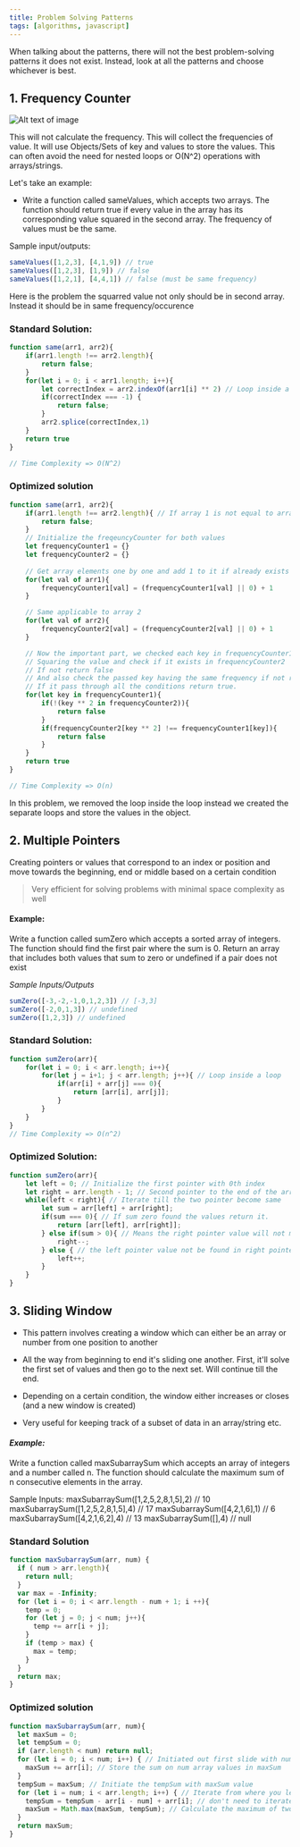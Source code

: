 ```yaml
---
title: Problem Solving Patterns
tags: [algorithms, javascript]
---
```


When talking about the patterns, there will not the best problem-solving patterns it does not exist. Instead, look at all the patterns and choose whichever is best. 

<!--truncate-->

## **1. Frequency Counter**

![Alt text of image](https://www.electronics-notes.com/images/frequency-counter-aimtti-tf900-01.jpg)

This will not calculate the frequency. This will collect the frequencies of value. It will use Objects/Sets of key and values to store the values. This can often avoid the need for nested loops or O(N^2) operations with arrays/strings.

Let's take an example:

* Write a function called sameValues, which accepts two arrays. The function should return true if every value in the array has its corresponding value squared in the second array. The frequency of values must be the same.

Sample input/outputs:

```javascript
sameValues([1,2,3], [4,1,9]) // true
sameValues([1,2,3], [1,9]) // false
sameValues([1,2,1], [4,4,1]) // false (must be same frequency)
```
Here is the problem the squarred value not only should be in second array. Instead it should be in same frequency/occurence

### Standard Solution: 

```javascript 
function same(arr1, arr2){
    if(arr1.length !== arr2.length){
        return false;
    }
    for(let i = 0; i < arr1.length; i++){
        let correctIndex = arr2.indexOf(arr1[i] ** 2) // Loop inside a loop
        if(correctIndex === -1) {
            return false;
        }
        arr2.splice(correctIndex,1)
    }
    return true
}

// Time Complexity => O(N^2)
```

### Optimized solution
```javascript 
function same(arr1, arr2){
    if(arr1.length !== arr2.length){ // If array 1 is not equal to array 2 return false
        return false;
    }
    // Initialize the freqeuncyCounter for both values
    let frequencyCounter1 = {}
    let frequencyCounter2 = {}
    
    // Get array elements one by one and add 1 to it if already exists or else initiate it. 
    for(let val of arr1){
        frequencyCounter1[val] = (frequencyCounter1[val] || 0) + 1
    }

    // Same applicable to array 2
    for(let val of arr2){
        frequencyCounter2[val] = (frequencyCounter2[val] || 0) + 1        
    }

    // Now the important part, we checked each key in frequencyCounter1
    // Squaring the value and check if it exists in frequencyCounter2
    // If not return false
    // And also check the passed key having the same frequency if not return false.
    // If it pass through all the conditions return true.
    for(let key in frequencyCounter1){
        if(!(key ** 2 in frequencyCounter2)){
            return false
        }
        if(frequencyCounter2[key ** 2] !== frequencyCounter1[key]){
            return false
        }
    }
    return true
}

// Time Complexity => O(n)
```
In this problem, we removed the loop inside the loop instead we created the separate loops and store the values in the object. 


## **2. Multiple Pointers**

Creating pointers or values that correspond to an index or position and move towards the beginning, end or middle based on a certain condition

> Very efficient for solving problems with minimal space complexity as well

#### Example: 
Write a function called sumZero which accepts a sorted array of integers. The function should find the first pair where the sum is 0. Return an array that includes both values that sum to zero or undefined if a pair does not exist

*Sample Inputs/Outputs*
```javascript 
sumZero([-3,-2,-1,0,1,2,3]) // [-3,3] 
sumZero([-2,0,1,3]) // undefined
sumZero([1,2,3]) // undefined
```

### Standard Solution:
```javascript
function sumZero(arr){
    for(let i = 0; i < arr.length; i++){
        for(let j = i+1; j < arr.length; j++){ // Loop inside a loop
            if(arr[i] + arr[j] === 0){
                return [arr[i], arr[j]];
            }
        }
    }
}
// Time Complexity => O(n^2)
```

### Optimized Solution:
```javascript
function sumZero(arr){
    let left = 0; // Initialize the first pointer with 0th index
    let right = arr.length - 1; // Second pointer to the end of the array
    while(left < right){ // Iterate till the two pointer become same
        let sum = arr[left] + arr[right]; 
        if(sum === 0){ // If sum zero found the values return it.
            return [arr[left], arr[right]];
        } else if(sum > 0){ // Means the right pointer value will not match anymore so we need to decrease our array order. 
            right--;
        } else { // the left pointer value not be found in right pointer value
            left++;
        }
    }
}
```

## **3. Sliding Window**
* This pattern involves creating a window which can either be an array or number from one position to another

* All the way from beginning to end it's sliding one another. First, it'll solve the first set of values and then go to the next set. Will continue till the end.

* Depending on a certain condition, the window either increases or closes (and a new window is created)

* Very useful for keeping track of a subset of data in an array/string etc.

#### *Example:* 
Write a function called maxSubarraySum which accepts an array of integers and a number called n. The function should calculate the maximum sum of n consecutive elements in the array.

Sample Inputs:
maxSubarraySum([1,2,5,2,8,1,5],2) // 10
maxSubarraySum([1,2,5,2,8,1,5],4) // 17
maxSubarraySum([4,2,1,6],1) // 6
maxSubarraySum([4,2,1,6,2],4) // 13
maxSubarraySum([],4) // null


### Standard Solution
```javascript
function maxSubarraySum(arr, num) {
  if ( num > arr.length){
    return null;
  }
  var max = -Infinity;
  for (let i = 0; i < arr.length - num + 1; i ++){
    temp = 0;
    for (let j = 0; j < num; j++){
      temp += arr[i + j];
    }
    if (temp > max) {
      max = temp;
    }
  }
  return max;
}
```

### Optimized solution
```javascript
function maxSubarraySum(arr, num){
  let maxSum = 0;
  let tempSum = 0;
  if (arr.length < num) return null;
  for (let i = 0; i < num; i++) { // Initiated out first slide with num numbers
    maxSum += arr[i]; // Store the sum on num array values in maxSum
  }
  tempSum = maxSum; // Initiate the tempSum with maxSum value
  for (let i = num; i < arr.length; i++) { // Iterate from where you left before
    tempSum = tempSum - arr[i - num] + arr[i]; // don't need to iterate again the num numbers of next slide instead sub the earlier starting value and add next first value.
    maxSum = Math.max(maxSum, tempSum); // Calculate the maximum of two values and asign to maxSum
  }
  return maxSum;
}
```




